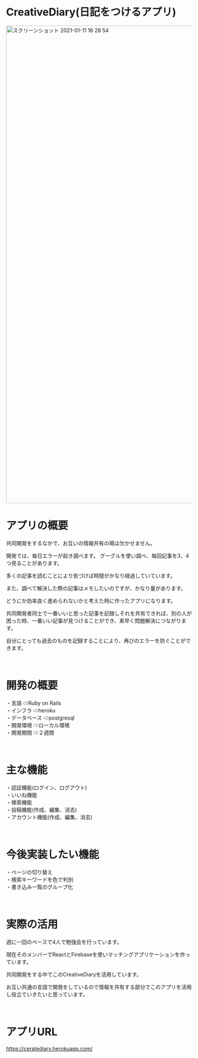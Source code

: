 # CreativeDiary(日記をつけるアプリ)

<img width="1293" alt="スクリーンショット 2021-01-11 16 28 54" src="https://user-images.githubusercontent.com/71686577/104155276-2d483a80-542a-11eb-9660-8a1a4cd5b200.png">


# アプリの概要
共同開発をするなかで、お互いの情報共有の場は欠かせません。

開発では、毎日エラーが起き調べます。
グーグルを使い調べ、毎回記事を3、4つ見ることがあります。

多くの記事を読むことにより気づけば時間がかなり経過していています。

また、調べて解決した際の記事はメモしたいのですが、かなり量があります。

どうにか効率良く進められないかと考えた時に作ったアプリになります。

共同開発者同士で一番いいと思った記事を記録しそれを共有できれば、別の人が困った時、一番いい記事が見つけることができ、素早く問題解決につながります。

自分にとっても過去のものを記録することにより、再びのエラーを防ぐことができます。

<br>


# 開発の概要
・言語
⇨Ruby on Rails
<br>
・インフラ
⇨heroku
<br>
・データベース
⇨postgresql
<br>
・開発環境
⇨ローカル環境
<br>
・開発期間
⇨２週間


<br>
 
# 主な機能
・認証機能(ログイン、ログアウト)
<br>
・いいね機能
<br>
・検索機能
<br>
・投稿機能(作成、編集、消去)
<br>
・アカウント機能(作成、編集、消去)

<br>

# 今後実装したい機能
・ページの切り替え
<br>
・検索キーワードを色で判別
<br>
・書き込み一覧のグループ化

<br>

# 実際の活用
週に一回のペースで4人で勉強会を行っています。

現在そのメンバーでReactとFirebaseを使いマッチングアプリケーションを作っています。

共同開発をする中でこのCreativeDiaryを活用しています。

お互い共通の言語で開発をしているので情報を共有する部分でこのアプリを活用し役立ていきたいと思っています。

<br>

# アプリURL
https://ceratediary.herokuapp.com/

